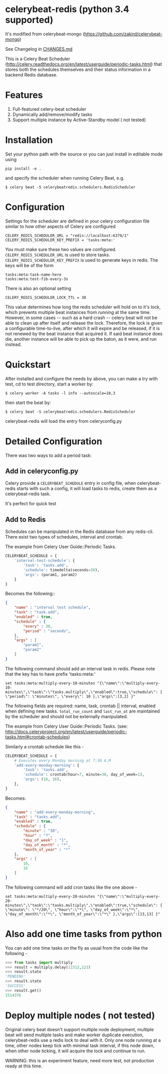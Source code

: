 
# celerybeat-redis (python 3.4 supported)

It's modified from celerybeat-mongo (https://github.com/zakird/celerybeat-mongo)

See Changelog in [CHANGES.md](./CHANGES.md)

This is a Celery Beat Scheduler (http://celery.readthedocs.org/en/latest/userguide/periodic-tasks.html)
that stores both the schedules themselves and their status
information in a backend Redis database.

# Features

1. Full-featured celery-beat scheduler
2. Dynamically add/remove/modify tasks
3. Support multiple instance by Active-Standby model ( not tested)

# Installation

Set your python path with the source or you can just install in editable mode using 

    pip install -e . 

and specify the scheduler when running Celery Beat, e.g.

    $ celery beat -S celerybeatredis.schedulers.RedisScheduler

# Configuration

Settings for the scheduler are defined in your celery configuration file
similar to how other aspects of Celery are configured

    CELERY_REDIS_SCHEDULER_URL = "redis://localhost:6379/1"
    CELERY_REDIS_SCHEDULER_KEY_PREFIX = 'tasks:meta:'

You must make sure these two values are configured. `CELERY_REDIS_SCHEDULER_URL`
is used to store tasks. `CELERY_REDIS_SCHEDULER_KEY_PREFIX` is used to generate
keys in redis. The keys will be of the form

    tasks:meta:task-name-here
    tasks:meta:test-fib-every-3s

There is also an optional setting 

    CELERY_REDIS_SCHEDULER_LOCK_TTL = 30

This value determines how long the redis scheduler will hold on to it's lock,
which prevents multiple beat instances from running at the same time. However,
in some cases -- such as a hard crash -- celery beat will not be able to clean
up after itself and release the lock. Therefore, the lock is given a
configurable time-to-live, after which it will expire and be released, if it is
not renewed by the beat instance that acquired it. If said beat instance does
die, another instance will be able to pick up the baton, as it were, and run
instead.

# Quickstart

After installed and configure the needs by above, you can make a try with test, cd to test directory, start a worker by:

    $ celery worker -A tasks -l info --autoscale=10,3

then start the beat by:

    $ celery beat -S celerybeatredis.schedulers.RedisScheduler

celerybeat-redis will load the entry from celeryconfig.py

# Detailed Configuration

There was two ways to add a period task:

## Add in celeryconfig.py

Celery provide a `CELERYBEAT_SCHEDULE` entry in config file, when
celerybeat-redis starts with such a config, it will load tasks to redis, create
them as a celerybeat-redis task.

It's perfect for quick test

## Add to Redis

Schedules can be manipulated in the Redis database from any redis-cli. There exist two types of schedules,
interval and crontab.

The example from Celery User Guide::Periodic Tasks.
```python
CELERYBEAT_SCHEDULE = {
    'interval-test-schedule': {
        'task': 'tasks.add',
        'schedule': timedelta(seconds=30),
        'args': (param1, param2)
    }
}
```

Becomes the following::
```json
{
    "name" : "interval test schedule",
    "task" : "task.add",
    "enabled" : true,
    "schedule" : {
        "every" : 30,
        "period" : "seconds",
    },
    "args" : [
        "param1",
        "param2"
    ]
}
```
The following command should add an interval task in redis. Please note that the key has to have  prefix 'tasks:meta:'

```
set tasks:meta:multiply-every-10-minutes "{\"name\":\"multiply-every-10-minutes\",\"task\":\"tasks.multiply\",\"enabled\":true,\"schedule\": { \"period\": \"minutes\", \"every\": 10 },\"args\":[3,2] }"
```

The following fields are required: name, task, crontab || interval,
enabled when defining new tasks.
`total_run_count` and `last_run_at` are maintained by the
scheduler and should not be externally manipulated.

The example from Celery User Guide::Periodic Tasks.
(see: http://docs.celeryproject.org/en/latest/userguide/periodic-tasks.html#crontab-schedules)

Similarly a crontab schedule like this  - 

```python
CELERYBEAT_SCHEDULE = {
    # Executes every Monday morning at 7:30 A.M
    'add-every-monday-morning': {
        'task': 'tasks.add',
        'schedule': crontab(hour=7, minute=30, day_of_week=1),
        'args': (16, 16),
    },
}
```

Becomes:

```json
{
    "name" : "add-every-monday-morning",
    "task" : "tasks.add",
    "enabled" : true,
    "schedule" : {
        "minute" : "30",
        "hour" : "7",
        "day_of_week" : "1",
        "day_of_month" : "*",
        "month_of_year" : "*"
    },
    "args" : [
        16,
        16
    ]
}
```

The following command will add cron tasks like the one above - 

```
set tasks:meta:multiply-every-20-minutes "{\"name\":\"multiply-every-20-minutes\",\"task\":\"tasks.multiply\",\"enabled\":true,\"schedule\": { \"minute\": \"*/20\", \"hour\":\"*\", \"day_of_week\":\"*\", \"day_of_month\":\"*\", \"month_of_year\":\"*\" },\"args\":[13,13] }"
```

# Also add one time tasks from python

You can add one time tasks on the fly as usual from the code like the following - 
```python
>>> from tasks import multiply
>>> result = multiply.delay(12312,123)
>>> result.state
'PENDING'
>>> result.state
'SUCCESS'
>>> result.get()
1514376
```

# Deploy multiple nodes ( not tested)

Original celery beat doesn't support multiple node deployment, multiple beat
will send multiple tasks and make worker duplicate execution, celerybeat-redis
use a redis lock to deal with it. Only one node running at a time, other nodes
keep tick with minimal task interval, if this node down, when other node
ticking, it will acquire the lock and continue to run.

WARNING: this is an experiment feature, need more test, not production ready at
this time.
